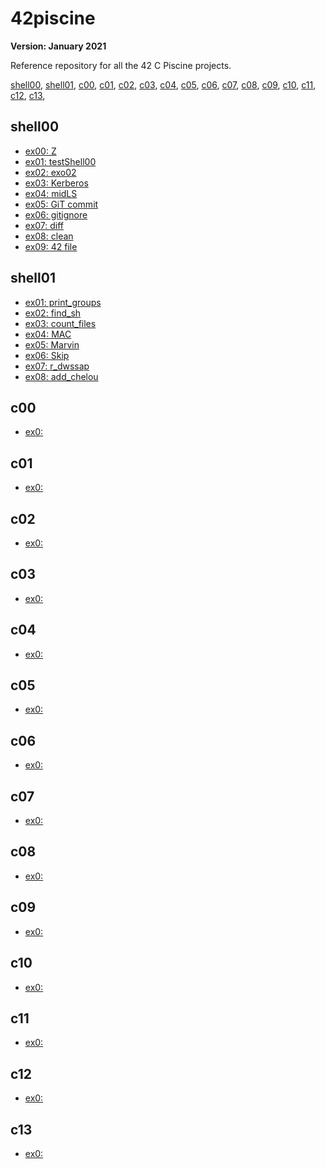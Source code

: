 # 42piscine

**Version: January 2021**

Reference repository for all the 42 C Piscine projects.

[shell00](#shell00),
[shell01](#shell01),
[c00](#c00),
[c01](#c01),
[c02](#c02),
[c03](#c03),
[c04](#c04),
[c05](#c05),
[c06](#c06),
[c07](#c07),
[c08](#c08),
[c09](#c09),
[c10](#c10),
[c11](#c11),
[c12](#c12),
[c13](#c13),

## shell00

- [ex00: Z](/shell00/ex00/z)
- [ex01: testShell00](/shell00/ex01/)
- [ex02: exo02](/shell00/ex02/)
- [ex03: Kerberos](/shell00/ex03/klist.txt)
- [ex04: midLS](/shell00/ex04/midLS)
- [ex05: GiT commit](/shell00/ex05/git_commit.sh)
- [ex06: gitignore](/shell00/ex06/git_ignore.sh)
- [ex07: diff](/shell00/ex07/b)
- [ex08: clean](/shell00/ex08/clean)
- [ex09: 42 file](/shell00/ex09/ft_magic)

## shell01

- [ex01: print_groups](/shell01/ex01/print_groups.sh)
- [ex02: find_sh](/shell01/ex02/find_sh.sh)
- [ex03: count_files](/shell01/ex03/count_files.sh)
- [ex04: MAC](/shell01/ex04/MAC.sh)
- [ex05: Marvin](/shell01/ex05/)
- [ex06: Skip](/shell01/ex06/skip.sh)
- [ex07: r_dwssap](/shell01/ex07/r_dwssap.sh)
- [ex08: add_chelou](/shell01/ex08/add_chelou.sh)

## c00

- [ex0: ](//ex0/)

## c01
- [ex0: ](//ex0/)

## c02
- [ex0: ](//ex0/)

## c03
- [ex0: ](//ex0/)

## c04
- [ex0: ](//ex0/)

## c05
- [ex0: ](//ex0/)

## c06
- [ex0: ](//ex0/)

## c07
- [ex0: ](//ex0/)

## c08
- [ex0: ](//ex0/)

## c09
- [ex0: ](//ex0/)

## c10
- [ex0: ](//ex0/)

## c11
- [ex0: ](//ex0/)

## c12
- [ex0: ](//ex0/)

## c13
- [ex0: ](//ex0/)

